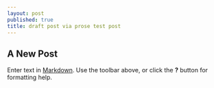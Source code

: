 ```yaml
---
layout: post
published: true
title: draft post via prose test post
---
```

## A New Post

Enter text in [Markdown](http://daringfireball.net/projects/markdown/). Use the toolbar above, or click the **?** button for formatting help.
